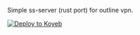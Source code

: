 Simple ss-server (rust port) for outline vpn.

[![Deploy to Koyeb](https://www.koyeb.com/static/images/deploy/button.svg)](https://app.koyeb.com/deploy?type=docker&name=rusty-focaccia&ports=32333;http;/&env[SS_PASSWORD]=5c301bb8-6c77-41a0-a606-4ba11bbab084&env[ENCRYPT]=chacha20-ietf-poly1305&env[DOMAIN]=app-name.koyeb.app&image=docker.io/nekorro/rusty-focaccia:v0.3.0&command=/entrypoint.sh)
